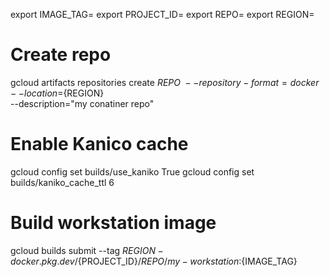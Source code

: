 export IMAGE_TAG=
export PROJECT_ID=
export REPO=
export REGION=

# Create repo
gcloud artifacts repositories create ${REPO} \
--repository-format=docker \
--location=${REGION} \
--description="my conatiner repo"

# Enable Kanico cache
gcloud config set builds/use_kaniko True
gcloud config set builds/kaniko_cache_ttl 6

# Build workstation image
gcloud builds submit --tag ${REGION}-docker.pkg.dev/${PROJECT_ID}/${REPO}/my-workstation:${IMAGE_TAG}
